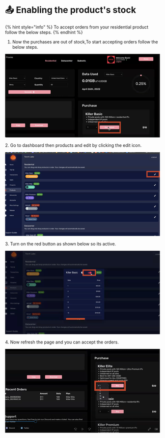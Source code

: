 # 📤 Enabling the product's stock

{% hint style="info" %}
To accept orders from your residential product follow the below steps.
{% endhint %}

1. Now the purchases are out of stock,To start accepting orders follow the below steps.

![](<../.gitbook/assets/1 (71) (4).png>)

2\. Go to dashboard then products and edit by clicking the edit icon.&#x20;

![](<../.gitbook/assets/1 (72) (5).png>)

3\. Turn on the red button as shown below so its active.

![](<../.gitbook/assets/1 (73) (5).png>)

4\. Now refresh the page and you can accept the orders.&#x20;

![](<../.gitbook/assets/1 (74).png>)
